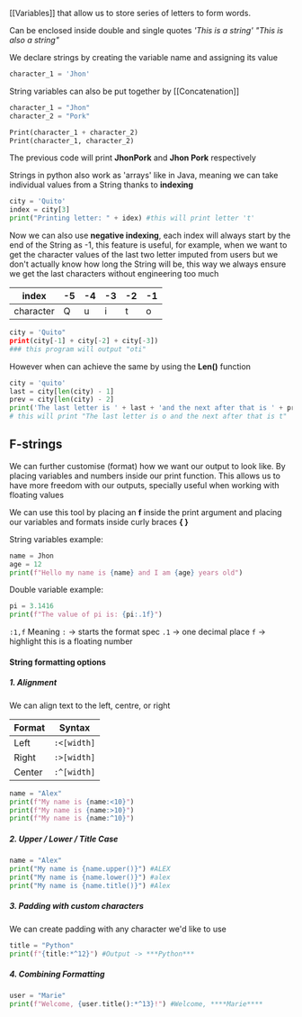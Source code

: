 [[Variables]] that allow us to store series of letters to form words.

Can be enclosed inside double and single quotes
*'This is a string'* *"This is also a string"*

We declare strings by creating the variable name and assigning  its value
```python
character_1 = 'Jhon'
```

String variables can also be put together by [[Concatenation]]
```python
character_1 = "Jhon"
character_2 = "Pork"

Print(character_1 + character_2)
Print(character_1, character_2)
```
The previous code will print **JhonPork** and **Jhon Pork** respectively

Strings in python also work as 'arrays' like in Java, meaning we can take individual values from a String thanks to **indexing**
```python
city = 'Quito'
index = city[3]
print("Printing letter: " + idex) #this will print letter 't'
```

Now we can also use **negative indexing**, each index will always start by the end of the String as -1, this feature is useful, for example, when we want to get the character values of the last two letter imputed from users but we don't actually know how long the String will be, this way we always ensure we get the last characters without engineering too much

| index     | -5  | -4  | -3  | -2  | -1  |
| --------- | --- | --- | --- | --- | --- |
| character | Q   | u   | i   | t   | o   |
```python
city = 'Quito"
print(city[-1] + city[-2] + city[-3])
### this program will output "oti"
```

However when can achieve the same by using the **Len()** function
```python
city = 'quito'
last = city[len(city) - 1]
prev = city[len(city) - 2]
print('The last letter is ' + last + 'and the next after that is ' + prev)
# this will print "The last letter is o and the next after that is t"
```

## F-strings
We can further customise (format) how we want our output to look like. By placing variables and numbers inside our print function. This allows us to have more freedom with our outputs, specially useful when working with floating values

We can use this tool by placing an **f** inside the print argument and placing our variables and formats inside curly braces **{ }**

String variables example: 
```python
name = Jhon
age = 12
print(f"Hello my name is {name} and I am {age} years old")
```

Double variable example: 
```python
pi = 3.1416
print(f"The value of pi is: {pi:.1f}")
```

`:1,f` Meaning
	`:`    -> starts the format spec
	`.1` ->  one decimal place
	 `f`   -> highlight this is a floating number

#### String formatting options
##### 1. Alignment
We can align text to the left, centre, or right

| Format | Syntax      |
| ------ | ----------- |
| Left   | `:<[width]` |
| Right  | `:>[width]` |
| Center | `:^[width]` |
```python
name = "Alex"
print(f"My name is {name:<10}")
print(f"My name is {name:>10}")
print(f"My name is {name:^10}")
```
##### 2. Upper / Lower / Title Case
```python
name = "Alex"
print("My name is {name.upper()}") #ALEX
print("My name is {name.lower()}") #alex
print("My name is {name.title()}") #Alex
```
##### 3. Padding with custom characters
We can create padding with any character we'd like to use
```python
title = "Python"
print(f"{title:*^12}") #Output -> ***Python***
```
##### 4. Combining Formatting
```python
user = "Marie"
print(f"Welcome, {user.title():*^13}!") #Welcome, ****Marie****
```
